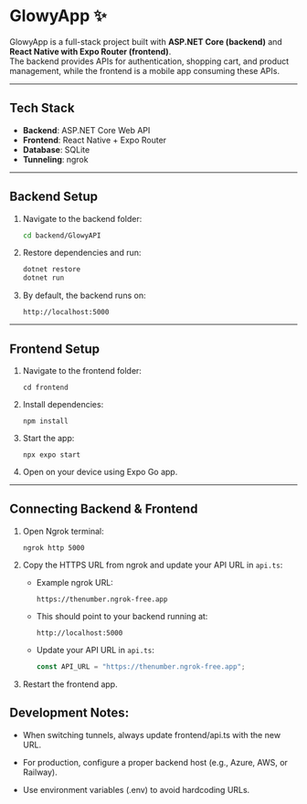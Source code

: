 # GlowyApp ✨

GlowyApp is a full-stack project built with **ASP.NET Core (backend)** and **React Native with Expo Router (frontend)**.  
The backend provides APIs for authentication, shopping cart, and product management, while the frontend is a mobile app consuming these APIs.  

---

## Tech Stack

- **Backend**: ASP.NET Core Web API  
- **Frontend**: React Native + Expo Router  
- **Database**: SQLite
- **Tunneling**: ngrok

---

## Backend Setup

1. Navigate to the backend folder:

   ```bash
   cd backend/GlowyAPI

2. Restore dependencies and run:
   
   ```bash 
   dotnet restore
   dotnet run

3. By default, the backend runs on:
   
   ```http://localhost:5000```

---

## Frontend Setup

1. Navigate to the frontend folder:
   
   ```cd frontend```

2. Install dependencies:

   ```npm install```

3. Start the app:

   ```npx expo start```

4. Open on your device using Expo Go app.

---

## Connecting Backend & Frontend

1. Open Ngrok terminal:
   
   ```ngrok http 5000```

2. Copy the HTTPS URL from ngrok and update your API URL in `api.ts`:

   - Example ngrok URL:  
     ```
     https://thenumber.ngrok-free.app
     ```
   - This should point to your backend running at:  
     ```
     http://localhost:5000
     ```

   - Update your API URL in `api.ts`:
     ```typescript
     const API_URL = "https://thenumber.ngrok-free.app";
     ```

3. Restart the frontend app.

## Development Notes:
- When switching tunnels, always update frontend/api.ts with the new URL.

- For production, configure a proper backend host (e.g., Azure, AWS, or Railway).

- Use environment variables (.env) to avoid hardcoding URLs.